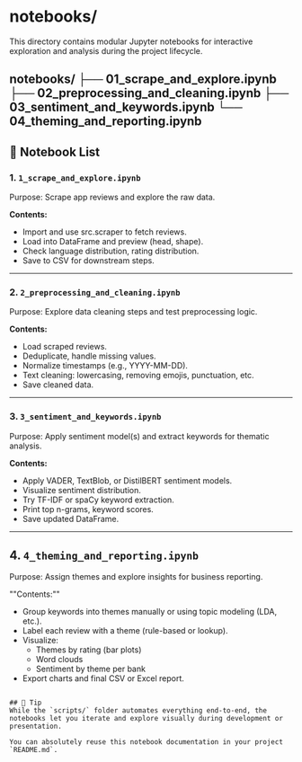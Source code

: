 # notebooks/

This directory contains modular Jupyter notebooks for interactive exploration and analysis during the project lifecycle.

notebooks/
├── 01_scrape_and_explore.ipynb
├── 02_preprocessing_and_cleaning.ipynb
├── 03_sentiment_and_keywords.ipynb
└── 04_theming_and_reporting.ipynb
---

## 📘 Notebook List

### 1. `1_scrape_and_explore.ipynb`
Purpose: Scrape app reviews and explore the raw data.

**Contents:**
- Import and use src.scraper to fetch reviews.
- Load into DataFrame and preview (head, shape).
- Check language distribution, rating distribution.
- Save to CSV for downstream steps.
---

### 2. `2_preprocessing_and_cleaning.ipynb`
Purpose: Explore data cleaning steps and test preprocessing logic.

**Contents:**
- Load scraped reviews.
- Deduplicate, handle missing values.
- Normalize timestamps (e.g., YYYY-MM-DD).
- Text cleaning: lowercasing, removing emojis, punctuation, etc.
- Save cleaned data.
---

### 3. `3_sentiment_and_keywords.ipynb`
Purpose: Apply sentiment model(s) and extract keywords for thematic analysis.

**Contents:**
- Apply VADER, TextBlob, or DistilBERT sentiment models.
- Visualize sentiment distribution.
- Try TF-IDF or spaCy keyword extraction.
- Print top n-grams, keyword scores.
- Save updated DataFrame.
---

## 4. `4_theming_and_reporting.ipynb`
Purpose: Assign themes and explore insights for business reporting.

""Contents:""
- Group keywords into themes manually or using topic modeling (LDA, etc.).
- Label each review with a theme (rule-based or lookup).
- Visualize:
    - Themes by rating (bar plots)
    - Word clouds
    - Sentiment by theme per bank
- Export charts and final CSV or Excel report.
```

## 📌 Tip
While the `scripts/` folder automates everything end-to-end, the notebooks let you iterate and explore visually during development or presentation.

You can absolutely reuse this notebook documentation in your project `README.md`.